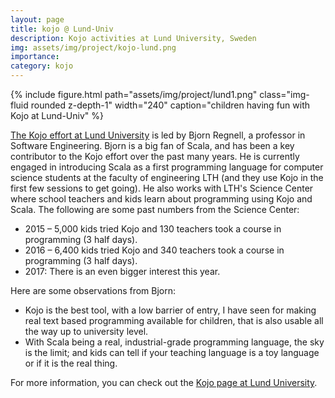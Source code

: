 ```yaml
---
layout: page
title: kojo @ Lund-Univ
description: Kojo activities at Lund University, Sweden
img: assets/img/project/kojo-lund.png
importance:
category: kojo
---
```


<div class="float-right ml-3 mb-1">
  {% include figure.html path="assets/img/project/lund1.png" class="img-fluid rounded z-depth-1" width="240" caption="children having fun with Kojo at Lund-Univ" %}
</div>

[The Kojo effort at Lund University](https://www.lth.se/programmera/programmering-i-skolan/) is led by Bjorn Regnell, a professor in Software Engineering. Bjorn is a big fan of Scala, and has been a key contributor to the Kojo effort over the past many years. He is currently engaged in introducing Scala as a first programming language for computer science students at the faculty of engineering LTH (and they use Kojo in the first few sessions to get going). He also works with LTH's Science Center where school teachers and kids learn about programming using Kojo and Scala. The following are some past numbers from the Science Center:

* 2015 – 5,000 kids tried Kojo and 130 teachers took a course in programming (3 half days).
* 2016 – 6,400 kids tried Kojo and 340 teachers took a course in programming (3 half days).
* 2017: There is an even bigger interest this year.

Here are some observations from Bjorn:

* Kojo is the best tool, with a low barrier of entry, I have seen for making real text based programming available for children, that is also usable all the way up to university level.
* With Scala being a real, industrial-grade programming language, the sky is the limit; and kids can tell if your teaching language is a toy language or if it is the real thing.

For more information, you can check out the [Kojo page at Lund University](https://www.lth.se/programmera/programmering-i-skolan/).